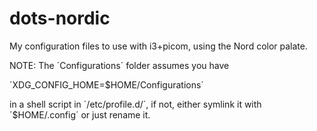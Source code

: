 # dots-nordic

My configuration files to use with i3+picom, using the Nord color palate.



NOTE: The ´Configurations´ folder assumes you have 

´XDG_CONFIG_HOME=$HOME/Configurations´

in a shell script in ´/etc/profile.d/´, if not, either symlink it with ´$HOME/.config´ or just rename it.
